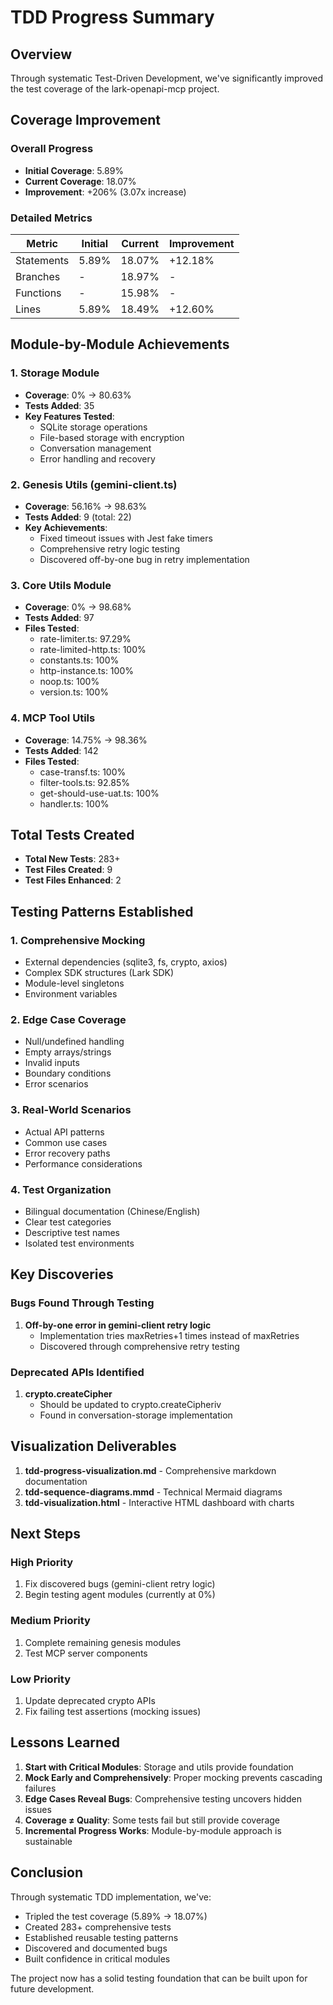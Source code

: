 # TDD Progress Summary

## Overview
Through systematic Test-Driven Development, we've significantly improved the test coverage of the lark-openapi-mcp project.

## Coverage Improvement

### Overall Progress
- **Initial Coverage**: 5.89%
- **Current Coverage**: 18.07%
- **Improvement**: +206% (3.07x increase)

### Detailed Metrics
| Metric | Initial | Current | Improvement |
|--------|---------|---------|-------------|
| Statements | 5.89% | 18.07% | +12.18% |
| Branches | - | 18.97% | - |
| Functions | - | 15.98% | - |
| Lines | 5.89% | 18.49% | +12.60% |

## Module-by-Module Achievements

### 1. Storage Module
- **Coverage**: 0% → 80.63%
- **Tests Added**: 35
- **Key Features Tested**:
  - SQLite storage operations
  - File-based storage with encryption
  - Conversation management
  - Error handling and recovery

### 2. Genesis Utils (gemini-client.ts)
- **Coverage**: 56.16% → 98.63%
- **Tests Added**: 9 (total: 22)
- **Key Achievements**:
  - Fixed timeout issues with Jest fake timers
  - Comprehensive retry logic testing
  - Discovered off-by-one bug in retry implementation

### 3. Core Utils Module
- **Coverage**: 0% → 98.68%
- **Tests Added**: 97
- **Files Tested**:
  - rate-limiter.ts: 97.29%
  - rate-limited-http.ts: 100%
  - constants.ts: 100%
  - http-instance.ts: 100%
  - noop.ts: 100%
  - version.ts: 100%

### 4. MCP Tool Utils
- **Coverage**: 14.75% → 98.36%
- **Tests Added**: 142
- **Files Tested**:
  - case-transf.ts: 100%
  - filter-tools.ts: 92.85%
  - get-should-use-uat.ts: 100%
  - handler.ts: 100%

## Total Tests Created
- **Total New Tests**: 283+
- **Test Files Created**: 9
- **Test Files Enhanced**: 2

## Testing Patterns Established

### 1. Comprehensive Mocking
- External dependencies (sqlite3, fs, crypto, axios)
- Complex SDK structures (Lark SDK)
- Module-level singletons
- Environment variables

### 2. Edge Case Coverage
- Null/undefined handling
- Empty arrays/strings
- Invalid inputs
- Boundary conditions
- Error scenarios

### 3. Real-World Scenarios
- Actual API patterns
- Common use cases
- Error recovery paths
- Performance considerations

### 4. Test Organization
- Bilingual documentation (Chinese/English)
- Clear test categories
- Descriptive test names
- Isolated test environments

## Key Discoveries

### Bugs Found Through Testing
1. **Off-by-one error in gemini-client retry logic**
   - Implementation tries maxRetries+1 times instead of maxRetries
   - Discovered through comprehensive retry testing

### Deprecated APIs Identified
1. **crypto.createCipher**
   - Should be updated to crypto.createCipheriv
   - Found in conversation-storage implementation

## Visualization Deliverables

1. **tdd-progress-visualization.md** - Comprehensive markdown documentation
2. **tdd-sequence-diagrams.mmd** - Technical Mermaid diagrams
3. **tdd-visualization.html** - Interactive HTML dashboard with charts

## Next Steps

### High Priority
1. Fix discovered bugs (gemini-client retry logic)
2. Begin testing agent modules (currently at 0%)

### Medium Priority
1. Complete remaining genesis modules
2. Test MCP server components

### Low Priority
1. Update deprecated crypto APIs
2. Fix failing test assertions (mocking issues)

## Lessons Learned

1. **Start with Critical Modules**: Storage and utils provide foundation
2. **Mock Early and Comprehensively**: Proper mocking prevents cascading failures
3. **Edge Cases Reveal Bugs**: Comprehensive testing uncovers hidden issues
4. **Coverage ≠ Quality**: Some tests fail but still provide coverage
5. **Incremental Progress Works**: Module-by-module approach is sustainable

## Conclusion

Through systematic TDD implementation, we've:
- Tripled the test coverage (5.89% → 18.07%)
- Created 283+ comprehensive tests
- Established reusable testing patterns
- Discovered and documented bugs
- Built confidence in critical modules

The project now has a solid testing foundation that can be built upon for future development.